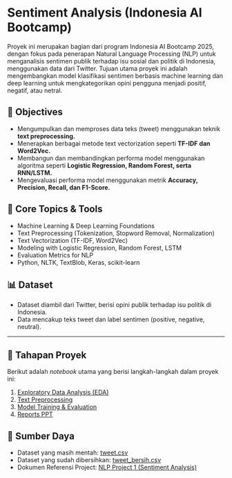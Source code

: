 # Sentiment Analysis (Indonesia AI Bootcamp)
Proyek ini merupakan bagian dari program Indonesia AI Bootcamp 2025, dengan fokus pada penerapan Natural Language Processing (NLP) untuk menganalisis sentimen publik terhadap isu sosial dan politik di Indonesia, menggunakan data dari Twitter.
Tujuan utama proyek ini adalah mengembangkan model klasifikasi sentimen berbasis machine learning dan deep learning untuk mengkategorikan opini pengguna menjadi positif, negatif, atau netral.  

## 🎯 **Objectives**
- Mengumpulkan dan memproses data teks (tweet) menggunakan teknik **text preprocessing.**  
- Menerapkan berbagai metode text vectorization seperti **TF-IDF dan Word2Vec.**  
- Membangun dan membandingkan performa model menggunakan algoritma seperti **Logistic Regression, Random Forest, serta RNN/LSTM.**  
- Mengevaluasi performa model menggunakan metrik **Accuracy, Precision, Recall, dan F1-Score.**  

## 🧠 **Core Topics & Tools**
- Machine Learning & Deep Learning Foundations
- Text Preprocessing (Tokenization, Stopword Removal, Normalization)
- Text Vectorization (TF-IDF, Word2Vec)
- Modeling with Logistic Regression, Random Forest, LSTM
- Evaluation Metrics for NLP
- Python, NLTK, TextBlob, Keras, scikit-learn

## 📊 **Dataset**
- Dataset diambil dari Twitter, berisi opini publik terhadap isu politik di Indonesia.
- Data mencakup teks tweet dan label sentimen (positive, negative, neutral).

-----

## 🚀 Tahapan Proyek

Berikut adalah *notebook* utama yang berisi langkah-langkah dalam proyek ini:

1. [Exploratory Data Analysis (EDA)](Data%20Preparation/EDA.ipynb)
2. [Text Preprocessing](Data%20Preparation/text_preprocessing.ipynb)
3. [Model Training & Evaluation](Models)
4. [Reports PPT](Reports/PPT%20Project%201%20-%20Arjuna%20Rivaldo.pdf)

## 📁 Sumber Daya

- Dataset yang masih mentah: [tweet.csv](Raw%20Data/tweet.csv)
- Dataset yang sudah dibersihkan: [tweet_bersih.csv](Processed%20Data/tweet_bersih.csv)
- Dokumen Referensi Project: [NLP Project 1 (Sentiment Analysis)](...)
